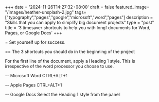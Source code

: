 +++
date = '2024-11-26T14:27:32+08:00'
draft = false
featured_image= "/images/heather-unsplash-2.jpg"
tags= ["typography","pages","google","microsoft","word","pages"]
description = "Skills that you can apply to simplify big document projects"
type = "post"
title = '3 timesaver shortcuts to help you with longf documents for Word, Pages, or Google Docs'
+++

= Set yourself up for success. 

== The 3 shortcuts you should do in the beginning of the project

For the first line of the document, apply a Heading 1 style. This is irrespective of the word processor you choose to use.

-- Microsoft Word
CTRL+ALT+1

-- Apple Pages
CTRL+ALT+1


-- Google Docs
Select the Heading 1 style from the panel